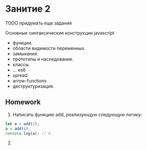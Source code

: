 # Занитие 2

TODO
придумать еще задания

Основные синтаксические конструкции javascript  
 - функции.  
 - области видимости переменных.  
 - замыкания.  
 - прототипы и наследование.  
 - классы.  
 - ...
es6
 - spread  
 - arrow-functions  
 - деструктуризация.  


## Homework

1) Написать функцию add, реализующую следующую логику:  
```js
let a = add(2);
a = add(4);
console.log(a); // 6
```
2) 